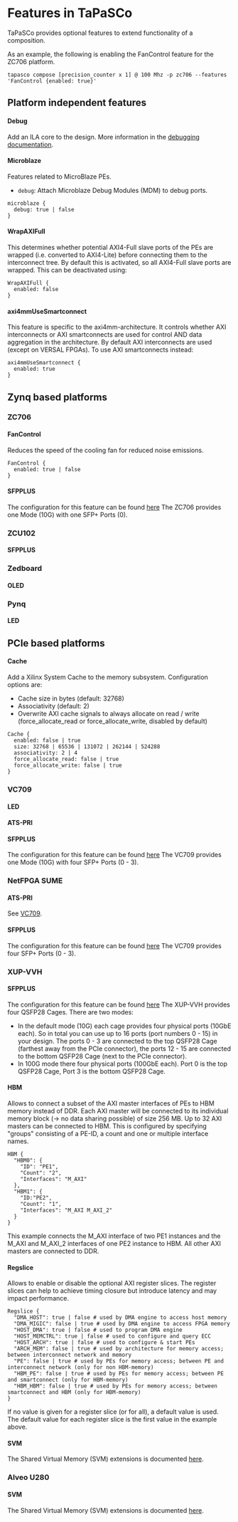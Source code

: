 Features in TaPaSCo
===================

TaPaSCo provides optional features to extend functionality of a composition.

As an example, the following is enabling the FanControl feature for the ZC706
platform.

```
tapasco compose [precision_counter x 1] @ 100 Mhz -p zc706 --features 'FanControl {enabled: true}'
```

## Platform independent features

#### Debug
Add an ILA core to the design. More information in the [debugging documentation](debugging.md).

#### Microblaze
Features related to MicroBlaze PEs.

* `debug`: Attach Microblaze Debug Modules (MDM) to debug ports.

```
microblaze {
  debug: true | false
}
```

#### WrapAXIFull
This determines whether potential AXI4-Full slave ports of the PEs are wrapped (i.e. converted to AXI4-Lite) before connecting them to the interconnect tree. By default this is activated, so all AXI4-Full slave ports are wrapped. This can be deactivated using:

```
WrapAXIFull {
  enabled: false
}
```

#### axi4mmUseSmartconnect
This feature is specific to the axi4mm-architecture. It controls whether AXI interconnects or AXI smartconnects are used for control AND data aggregation in the architecture. By default AXI interconnects are used (except on VERSAL FPGAs). To use AXI smartconnects instead:

```
axi4mmUseSmartconnect {
  enabled: true
}
```


## Zynq based platforms

### ZC706

#### FanControl
Reduces the speed of the cooling fan for reduced noise emissions.
```
FanControl {
  enabled: true | false
}
```

#### SFPPLUS
The configuration for this feature can be found [here](sfpplus.md)
The ZC706 provides one Mode (10G) with one SFP+ Ports (0).

### ZCU102

#### SFPPLUS

### Zedboard

#### OLED

### Pynq

#### LED

## PCIe based platforms

#### Cache
Add a Xilinx System Cache to the memory subsystem. Configuration options are:
* Cache size in bytes (default: 32768)
* Associativity (default: 2)
* Overwrite AXI cache signals to always allocate on read / write (force_allocate_read or force_allocate_write, disabled by default)
```
Cache {
  enabled: false | true
  size: 32768 | 65536 | 131072 | 262144 | 524288
  associativity: 2 | 4
  force_allocate_read: false | true
  force_allocate_write: false | true
}
```

### VC709

#### LED

#### ATS-PRI

#### SFPPLUS
The configuration for this feature can be found [here](sfpplus.md)
The VC709 provides one Mode (10G) with four SFP+ Ports (0 - 3).

### NetFPGA SUME

#### ATS-PRI
See [VC709](#VC709).

#### SFPPLUS
The configuration for this feature can be found [here](sfpplus.md)
The VC709 provides four SFP+ Ports (0 - 3).

### XUP-VVH

#### SFPPLUS
The configuration for this feature can be found [here](sfpplus.md)
The XUP-VVH provides four QSFP28 Cages.
There are two modes:
 - In the default mode (10G) each cage provides four physical ports (10GbE each). So in total you can use up to 16 ports (port numbers 0 - 15) in your design. The ports 0 - 3 are connected to the top QSFP28 Cage (farthest away from the PCIe connector), the ports 12 - 15 are connected to the bottom QSFP28 Cage (next to the PCIe connector).
 - In 100G mode there four physical ports (100GbE each). Port 0 is the top QSFP28 Cage, Port 3 is the bottom QSFP28 Cage.

#### HBM
Allows to connect a subset of the AXI master interfaces of PEs to HBM memory instead of DDR. Each AXI master will be connected to its individual memory block (-> no data sharing possible) of size 256 MB. Up to 32 AXI masters can be connected to HBM. This is configured by specifying "groups" consisting of a PE-ID, a count and one or multiple interface names.

```
HBM {
  "HBM0": {
  	"ID": "PE1",
  	"Count": "2",
  	"Interfaces": "M_AXI"
  },
  "HBM1": {
  	"ID:"PE2",
  	"Count": "1",
  	"Interfaces": "M_AXI M_AXI_2"
  }
}
```

This example connects the M_AXI interface of two PE1 instances and the M_AXI and M_AXI_2 interfaces of one PE2 instance to HBM. All other AXI masters are connected to DDR.

#### Regslice
Allows to enable or disable the optional AXI register slices. The register slices can help to achieve timing closure but introduce latency and may impact performance.

```
Regslice {
  "DMA_HOST": true | false # used by DMA engine to access host memory
  "DMA_MIGIC": false | true # used by DMA engine to access FPGA memory
  "HOST_DMA": true | false # used to program DMA engine
  "HOST_MEMCTRL": true | false # used to configure and query ECC
  "HOST_ARCH": true | false # used to configure & start PEs
  "ARCH_MEM": false | true # used by architecture for memory access; between interconnect network and memory
  "PE": false | true # used by PEs for memory access; between PE and interconnect network (only for non HBM-memory)
  "HBM_PE": false | true # used by PEs for memory access; between PE and smartconnect (only for HBM-memory)
  "HBM_HBM": false | true # used by PEs for memory access; between smartconnect and HBM (only for HBM-memory)
}
```
If no value is given for a register slice (or for all), a default value is used. The default value for each register slice is the first value in the example above.

#### SVM

The Shared Virtual Memory (SVM) extensions is documented [here](tapasco-svm.md).

### Alveo U280

#### SVM

The Shared Virtual Memory (SVM) extensions is documented [here](tapasco-svm.md).
